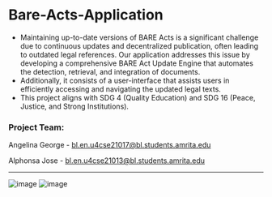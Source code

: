 # Bare-Acts-Application
- Maintaining up-to-date versions of BARE Acts is a significant challenge due to continuous updates and decentralized publication, often leading to outdated legal references. Our application addresses this issue by developing a comprehensive BARE Act Update Engine that automates the detection, retrieval, and integration of documents. 
- Additionally, it consists of a user-interface that assists users in efficiently accessing and navigating the updated legal texts.
- This project  aligns with SDG 4 (Quality Education) and SDG 16 (Peace, Justice, and Strong Institutions).


### Project Team:

Angelina George - bl.en.u4cse21017@bl.students.amrita.edu

Alphonsa Jose - bl.en.u4cse21013@bl.students.amrita.edu

---
![image](https://github.com/user-attachments/assets/7458653f-ea3c-47f7-b9f1-d2b160f58b9a)
![image](https://github.com/user-attachments/assets/80ce8250-0192-4f4f-9a59-8485f237693a)






